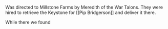 Was directed to Millstone Farms by Meredith of the War Talons. They were hired to retrieve the Keystone for [[Pip Bridgerson]] and deliver it there. 

While there we found 